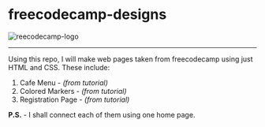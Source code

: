 # freecodecamp-designs

![reecodecamp-logo](https://upload.wikimedia.org/wikipedia/commons/3/39/FreeCodeCamp_logo.png)

---

Using this repo, I will make web pages taken from freecodecamp using just HTML and CSS. 
These include:
1. Cafe Menu - *(from tutorial)*
2. Colored Markers - *(from tutorial)*
3. Registration Page - *(from tutorial)*

**P.S.** - I shall connect each of them using one home page.
